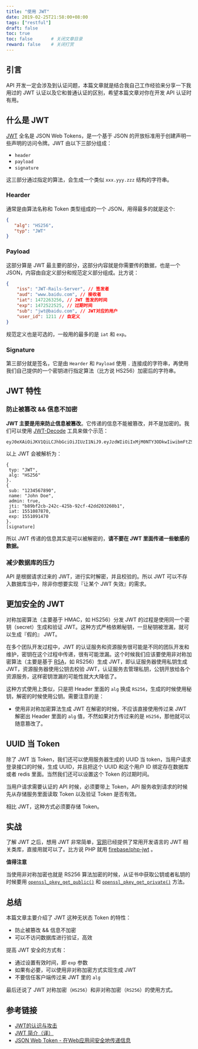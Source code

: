 ```yaml
---
title: "使用 JWT"
date: 2019-02-25T21:58:00+08:00
tags: ["restful"] 
draft: false
toc: true
toc: false       # 关闭文章目录
reward: false	 # 关闭打赏
---
```



## 引言

API 开发一定会涉及到认证问题，本篇文章就是结合我自己工作经验来分享一下我用过的 JWT 认证以及它和普通认证的区别，希望本篇文章对你在开发 API 认证时有用。

## 什么是 JWT

[JWT](https://jwt.io/) 全名是 JSON Web Tokens，是一个基于 JSON 的开放标准用于创建声明一些声明的访问令牌。JWT 由以下三部分组成：

<!--more-->

- `header`
- `payload`
- `signature`

这三部分通过指定的算法，会生成一个类似 `xxx.yyy.zzz` 结构的字符串。

### Hearder

通常是由算法名称和 Token 类型组成的一个 JSON，用得最多的就是这个:

```json
{
   "alg": "HS256",
   "typ": "JWT"
}
```

### Payload

这部分算是 JWT 最主要的部分，这部分内容就是你需要传的数据，也是一个 JSON，内容由自定义部分和规范定义部分组成。比方说：

```json
{
    "iss": "JWT-Rails-Server", // 签发者
    "aud": "www.baidu.com", // 接收者
    "iat": 1472263256, // JWT 签发的时间
    "exp": 1472522525, // 过期时间
    "sub": "jwt@baidu.com", // JWT对应的用户 
    "user_id": 1211 // 自定义
}
```

规范定义也是可选的，一般用的最多的是 `iat` 和 `exp`。

### Signature

第三部分就是签名，它是由 `Hearder` 和 `Payload` 使用 `.` 连接成的字符串，再使用我们自己提供的一个密钥进行指定算法（比方说 HS256）加密后的字符串。

## JWT 特性

### 防止被篡改 && 信息不加密

**JWT 主要是用来防止信息被篡改**。它传递的信息不能被篡改，并不是加密的。我们可以使用 [JWT-Decode](http://calebb.net/) 工具来做个示范：

```
eyJ0eXAiOiJKV1QiLCJhbGciOiJIUzI1NiJ9.eyJzdWIiOiIxMjM0NTY3ODkwIiwibmFtZSI6IkpvaG4gRG9lIiwiYWRtaW4iOnRydWUsImp0aSI6ImI4OWJmMmNiLTI0MmMtNDI1Yi05MmNmLTQyZGQyMDMyNjBiMSIsImlhdCI6MTU1MTA4Nzg3MCwiZXhwIjoxNTUxMDkxNDcwfQ.tI9NtLAuoUxLRf64H7zwAdjZKY83iZcAE_9qpcdWBXc
```

以上 JWT 会被解析为：

```
{
 typ: "JWT",
 alg: "HS256"
}.
{
 sub: "1234567890",
 name: "John Doe",
 admin: true,
 jti: "b89bf2cb-242c-425b-92cf-42dd203260b1",
 iat: 1551087870,
 exp: 1551091470
}.
[signature]
```

所以 JWT 传递的信息其实是可以被解密的，**请不要在 JWT 里面传递一些敏感的数据。**

### 减少数据库的压力

API 是根据请求过来的 JWT，进行实时解密，并且校验的。所以 JWT 可以不存入数据库当中，除非你想要实现『让某个 JWT 失效』的需求。

## 更加安全的 JWT

对称加密算法（主要基于 HMAC，如 HS256）分发 JWT 的过程是使用同一个密钥（secret）生成和验证 JWT。这种方式严格依赖秘钥，一旦秘钥被泄漏，就可以生成『假的』 JWT。

在多个团队开发过程中，JWT 的认证服务和资源服务很可能是不同的团队开发和维护，密钥在这个过程中传递，很有可能泄漏。这个时候我们应该要使用非对称加密算法（主要是基于 [RSA](https://zh.wikipedia.org/wiki/RSA%E5%8A%A0%E5%AF%86%E6%BC%94%E7%AE%97%E6%B3%95)，如 RS256）生成 JWT，即认证服务器使用私钥生成 JWT，资源服务器使用公钥去校验 JWT，认证服务去管理私钥，公钥开放给各个资源服务，这样密钥泄漏的可能性就大大降低了。

这种方式使用上类似，只是把 Header 里面的 `alg` 换成 `RS256`，生成的时候使用秘钥，解密的时候使用公钥。需要注意的是：

- 使用非对称加密算法生成 JWT 在解密的时候，不应该直接使用传过来 JWT 解密出 Header 里面的 `alg` 值，不然如果对方传过来的是 `HS256`，那他就可以随意篡改了。


## UUID 当 Token

除了 JWT 当 Token，我们还可以使用服务器生成的 UUID 当 token，当用户请求登录接口的时候，生成 UUID，并且把这个 UUID 和这个用户 ID 绑定存在数据库或者 redis 里面。当然我们还可以设置这个 Token 的过期时间。

当用户请求需要认证的 API 时候，必须要带上 Token，API 服务收到请求的时候先从存储服务里面读取 Token 以及验证 Token 是否有效。

相比 JWT，这种方式必须要存储 Token。

## 实战

了解 JWT 之后，想用 JWT 非常简单，[官网](https://jwt.io/)已经提供了常用开发语言的 JWT 相关类库，直接用就可以了。比方说 PHP 就用 [firebase/php-jwt](https://github.com/firebase/php-jwt) 。

**值得注意**

当使用非对称加密也就是 RS256 算法加密的时候，从证书中获取公钥或者私钥的时候要用 [`openssl_pkey_get_public()`](http://php.net/manual/zh/function.openssl-pkey-get-public.php) 和 [`openssl_pkey_get_private()`](http://php.net/manual/zh/function.openssl-pkey-get-private.php) 方法。

## 总结

本篇文章主要介绍了 JWT 这种无状态 Token 的特性：

- 防止被篡改 && 信息不加密
- 可以不访问数据库进行验证，高效

提高 JWT 安全的方式有：

- 通过设置有效时间，即 `exp` 参数
- 如果有必要，可以使用非对称加密方式实现生成 JWT
- 不要信任客户端传过来 JWT 里的 `alg`

最后还说了 JWT 对称加密（`HS256`）和非对称加密（`RS256`）的使用方式。

## 参考链接

- [JWT的认识与攻击](https://www.freebuf.com/column/170359.html)
- [JWT 简介（译）](http://blog.qiji.tech/archives/1723)
- [JSON Web Token - 在Web应用间安全地传递信息](http://blog.leapoahead.com/2015/09/06/understanding-jwt/)